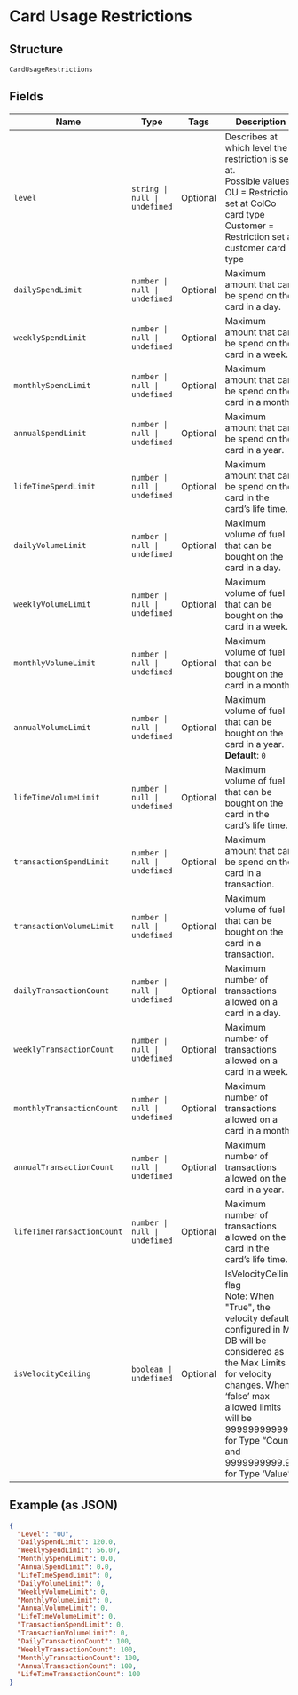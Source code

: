
# Card Usage Restrictions

## Structure

`CardUsageRestrictions`

## Fields

| Name | Type | Tags | Description |
|  --- | --- | --- | --- |
| `level` | `string \| null \| undefined` | Optional | Describes at which level the restriction is set at.<br>Possible values:<br>OU = Restriction set at ColCo card type<br>Customer = Restriction set at customer card type |
| `dailySpendLimit` | `number \| null \| undefined` | Optional | Maximum amount that can be spend on the card in a day. |
| `weeklySpendLimit` | `number \| null \| undefined` | Optional | Maximum amount that can be spend on the card in a week. |
| `monthlySpendLimit` | `number \| null \| undefined` | Optional | Maximum amount that can be spend on the card in a month. |
| `annualSpendLimit` | `number \| null \| undefined` | Optional | Maximum amount that can be spend on the card in a year. |
| `lifeTimeSpendLimit` | `number \| null \| undefined` | Optional | Maximum amount that can be spend on the card in the card’s life time. |
| `dailyVolumeLimit` | `number \| null \| undefined` | Optional | Maximum volume of fuel that can be bought on the card in a day. |
| `weeklyVolumeLimit` | `number \| null \| undefined` | Optional | Maximum volume of fuel that can be bought on the card in a week. |
| `monthlyVolumeLimit` | `number \| null \| undefined` | Optional | Maximum volume of fuel that can be bought on the card in a month. |
| `annualVolumeLimit` | `number \| null \| undefined` | Optional | Maximum volume of fuel that can be bought on the card in a year.<br>**Default**: `0` |
| `lifeTimeVolumeLimit` | `number \| null \| undefined` | Optional | Maximum volume of fuel that can be bought on the card in the card’s life time. |
| `transactionSpendLimit` | `number \| null \| undefined` | Optional | Maximum amount that can be spend on the card in a transaction. |
| `transactionVolumeLimit` | `number \| null \| undefined` | Optional | Maximum volume of fuel that can be bought on the card in a transaction. |
| `dailyTransactionCount` | `number \| null \| undefined` | Optional | Maximum number of transactions allowed on a card in a day. |
| `weeklyTransactionCount` | `number \| null \| undefined` | Optional | Maximum number of transactions allowed on a card in a week. |
| `monthlyTransactionCount` | `number \| null \| undefined` | Optional | Maximum number of transactions allowed on a card in a month. |
| `annualTransactionCount` | `number \| null \| undefined` | Optional | Maximum number of transactions allowed on the card in a year. |
| `lifeTimeTransactionCount` | `number \| null \| undefined` | Optional | Maximum number of transactions allowed on the card in the card’s life time. |
| `isVelocityCeiling` | `boolean \| undefined` | Optional | IsVelocityCeiling flag<br>Note: When "True", the velocity defaults configured in MS DB will be considered as the Max Limits for velocity changes. When ‘false’ max allowed limits will be 999999999999 for Type “Count” and 9999999999.99 for Type ‘Value’. |

## Example (as JSON)

```json
{
  "Level": "OU",
  "DailySpendLimit": 120.0,
  "WeeklySpendLimit": 56.07,
  "MonthlySpendLimit": 0.0,
  "AnnualSpendLimit": 0.0,
  "LifeTimeSpendLimit": 0,
  "DailyVolumeLimit": 0,
  "WeeklyVolumeLimit": 0,
  "MonthlyVolumeLimit": 0,
  "AnnualVolumeLimit": 0,
  "LifeTimeVolumeLimit": 0,
  "TransactionSpendLimit": 0,
  "TransactionVolumeLimit": 0,
  "DailyTransactionCount": 100,
  "WeeklyTransactionCount": 100,
  "MonthlyTransactionCount": 100,
  "AnnualTransactionCount": 100,
  "LifeTimeTransactionCount": 100
}
```

